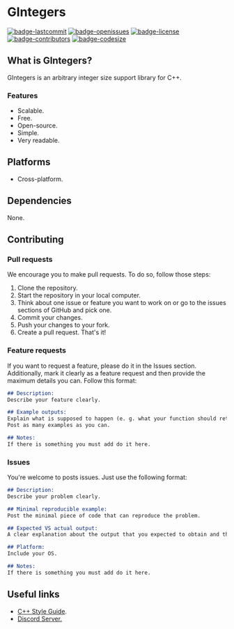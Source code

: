 # GIntegers
[![badge-lastcommit](https://img.shields.io/github/last-commit/GaryNLOL/GIntegers?style=for-the-badge)](https://github.com/GaryNLOL/GIntegers/commits/main)
[![badge-openissues](https://img.shields.io/github/issues-raw/GaryNLOL/GIntegers?style=for-the-badge)](https://github.com/GaryNLOL/GIntegers/issues)
[![badge-license](https://img.shields.io/github/license/GaryNLOL/GIntegers?style=for-the-badge)](https://github.com/GaryNLOL/GIntegers/blob/main/LICENSE)
[![badge-contributors](https://img.shields.io/github/contributors/GaryNLOL/GIntegers?style=for-the-badge)](https://github.com/GaryNLOL/GIntegers/graphs/contributors)
[![badge-codesize](https://img.shields.io/github/languages/code-size/GaryNLOL/GIntegers?style=for-the-badge)](https://github.com/GaryNLOL/GIntegers)

## What is GIntegers?
GIntegers is an arbitrary integer size support library for C++.

### Features
- Scalable.
- Free.
- Open-source.
- Simple.
- Very readable.

## Platforms
- Cross-platform.

## Dependencies
None.

## Contributing
### Pull requests
We encourage you to make pull requests. To do so, follow those steps:
1. Clone the repository.
2. Start the repository in your local computer.
3. Think about one issue or feature you want to work on or go to the issues sections of GitHub and pick one.
4. Commit your changes.
5. Push your changes to your fork.
6. Create a pull request.
That's it!

### Feature requests
If you want to request a feature, please do it in the Issues section. Additionally, mark it clearly as a feature request and then provide the maximum details you can. Follow this format:
```markdown
## Description:
Describe your feature clearly.

## Example outputs:
Explain what is supposed to happen (e. g. what your function should return when is called).
Post as many examples as you can.

## Notes:
If there is something you must add do it here.
```

### Issues
You're welcome to posts issues. Just use the following format:
```markdown
## Description:
Describe your problem clearly.

## Minimal reproducible example:
Post the minimal piece of code that can reproduce the problem.

## Expected VS actual output:
A clear explanation about the output that you expected to obtain and the output you obtained.

## Platform:
Include your OS.

## Notes:
If there is something you must add do it here.
```

## Useful links
- [C++ Style Guide](https://github.com/GaryNLOL/GSS-Language/blob/main/docs/CPP%20Style%20Guide.md).
- [Discord Server.](https://discord.gg/RQN6gcDQwX)
